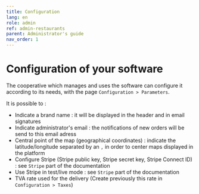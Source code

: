 ```yaml
---
title: Configuration
lang: en
role: admin
ref: admin-restaurants
parent: Administrator's guide
nav_order: 1
---
```


# Configuration of your software

The cooperative which manages and uses the software can configure it according to its needs, with the page `Configuration > Parameters`.

It is possible to :
* Indicate a brand name : it will be displayed in the header and in email signatures
* Indicate administrator's email : the notifications of new orders will be send to this email adress
* Central point of the map (geographical coordinates) : indicate the latitude/longitude separated by an `,` in order to center maps displayed in the platform
* Configure Stripe (Stripe public key, Stripe secret key, Stripe Connect ID) : see `Stripe` part of the documentation
* Use Stripe in test/live mode : see `Stripe` part of the documentation
* TVA rate used for the delivery (Create previously this rate in `Configuration > Taxes`)

